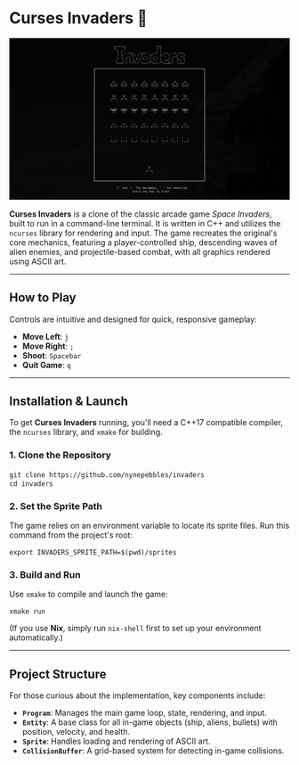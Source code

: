 # Curses Invaders 👾

<p align="center">
  <img src="https://github.com/nynepebbles/invaders/blob/main/etc/invaders.png?raw=true" />
</p>

**Curses Invaders** is a clone of the classic arcade game *Space Invaders*, built to run in a command-line terminal. It is written in C++ and utilizes the `ncurses` library for rendering and input. The game recreates the original's core mechanics, featuring a player-controlled ship, descending waves of alien enemies, and projectile-based combat, with all graphics rendered using ASCII art.

---

## How to Play

Controls are intuitive and designed for quick, responsive gameplay:

* **Move Left**: `j`
* **Move Right**: `;`
* **Shoot**: `Spacebar`
* **Quit Game**: `q`

---

## Installation & Launch

To get **Curses Invaders** running, you'll need a C++17 compatible compiler, the `ncurses` library, and `xmake` for building.

### 1. Clone the Repository

    git clone https://github.com/nynepebbles/invaders
    cd invaders

### 2. Set the Sprite Path

The game relies on an environment variable to locate its sprite files. Run this command from the project's root:

    export INVADERS_SPRITE_PATH=$(pwd)/sprites

### 3. Build and Run

Use `xmake` to compile and launch the game:

    xmake run

(If you use **Nix**, simply run `nix-shell` first to set up your environment automatically.)

---

## Project Structure

For those curious about the implementation, key components include:

* **`Program`**: Manages the main game loop, state, rendering, and input.
* **`Entity`**: A base class for all in-game objects (ship, aliens, bullets) with position, velocity, and health.
* **`Sprite`**: Handles loading and rendering of ASCII art.
* **`CollisionBuffer`**: A grid-based system for detecting in-game collisions.

